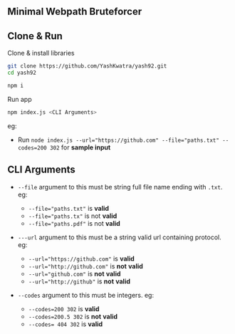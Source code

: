 ## Minimal Webpath Bruteforcer

## Clone & Run

Clone & install libraries
```bash
git clone https://github.com/YashKwatra/yash92.git
cd yash92

npm i
```

Run app
```bash
npm index.js <CLI Arguments>
```

eg:
- Run ```node index.js --url="https://github.com" --file="paths.txt" --codes=200 302``` for **sample input**

## CLI Arguments
- ```--file``` argument to this must be string full file name ending with ```.txt```. eg: 
    - ```--file="paths.txt"``` is **valid**
    - ```--file="paths.tx"``` is not **valid**
    - ```--file="paths.pdf"``` is not **valid**

- ```---url``` argument to this must be a string valid url containing protocol. eg: 
    - ```--url="https://github.com"``` is **valid**
    - ```--url="http://github.com"``` is **not** **valid**
    - ```--url="github.com"``` is **not** **valid**
    - ```--url="http://github"``` is **not** **valid**

- ```--codes``` argument to this must be integers. eg:  
    - ```--codes=200 302``` is **valid**
    - ```--codes=200.5 302``` is **not** **valid**
    - ```--codes= 404 302``` is **valid**
